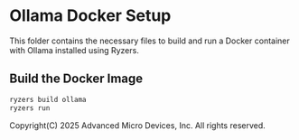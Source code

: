 # Ollama Docker Setup

This folder contains the necessary files to build and run a Docker container with Ollama installed using Ryzers.

## Build the Docker Image

```sh
ryzers build ollama
ryzers run
```

Copyright(C) 2025 Advanced Micro Devices, Inc. All rights reserved.